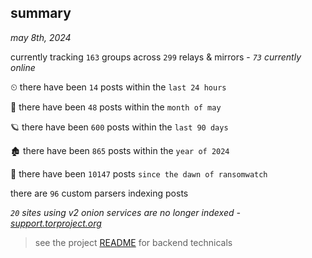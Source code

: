 
## summary
_may 8th, 2024_

currently tracking `163` groups across `299` relays & mirrors - _`73` currently online_

⏲ there have been `14` posts within the `last 24 hours`

🦈 there have been `48` posts within the `month of may`

🪐 there have been `600` posts within the `last 90 days`

🏚 there have been `865` posts within the `year of 2024`

🦕 there have been `10147` posts `since the dawn of ransomwatch`

there are `96` custom parsers indexing posts

_`20` sites using v2 onion services are no longer indexed - [support.torproject.org](https://support.torproject.org/onionservices/v2-deprecation/)_

> see the project [README](https://github.com/joshhighet/ransomwatch#ransomwatch--) for backend technicals

